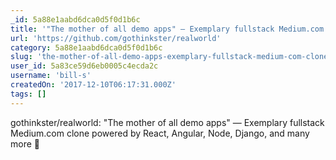 ```yaml
---
_id: 5a88e1aabd6dca0d5f0d1b6c
title: '"The mother of all demo apps" — Exemplary fullstack Medium.com clone powered by React, Angular, Node, Django, and many more 🏅'
url: 'https://github.com/gothinkster/realworld'
category: 5a88e1aabd6dca0d5f0d1b6c
slug: 'the-mother-of-all-demo-apps-exemplary-fullstack-medium-com-clone-powered-by-react-angular-node-djan'
user_id: 5a83ce59d6eb0005c4ecda2c
username: 'bill-s'
createdOn: '2017-12-10T06:17:31.000Z'
tags: []
---
```


gothinkster/realworld: "The mother of all demo apps" — Exemplary fullstack Medium.com clone powered by React, Angular, Node, Django, and many more 🏅
